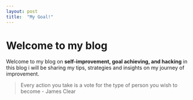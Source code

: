 ```yaml
---
layout: post
title:  "My Goal!"
---
```


# Welcome to my blog

Welcome to my blog on **self-improvement, goal achieving, and hacking**
in this blog i will be sharing my tips, strategies and insights on my journey of improvement. 

> Every action you take is a vote for the type of person you wish to become - James Clear

